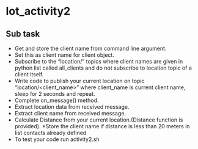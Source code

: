 # Iot_activity2
## Sub task
* Get and store the client name from command line argument.
* Set this as client name for client object.
* Subscribe to the “location/<client name>” topics where client names are given in python list called all_clients and do not subscribe to location topic of a client itself.
* Write code to publish your current location on topic “location/<client_name>” where client_name is current client name, sleep for 2 seconds and repeat.
* Complete on_message() method.
* Extract location data from received message.
* Extract client name from received message.
* Calculate Distance from your current location.(Distance function is provided).
*Store the client name if distance is less than 20 meters in list contacts already defined
* To test your code run activity2.sh

